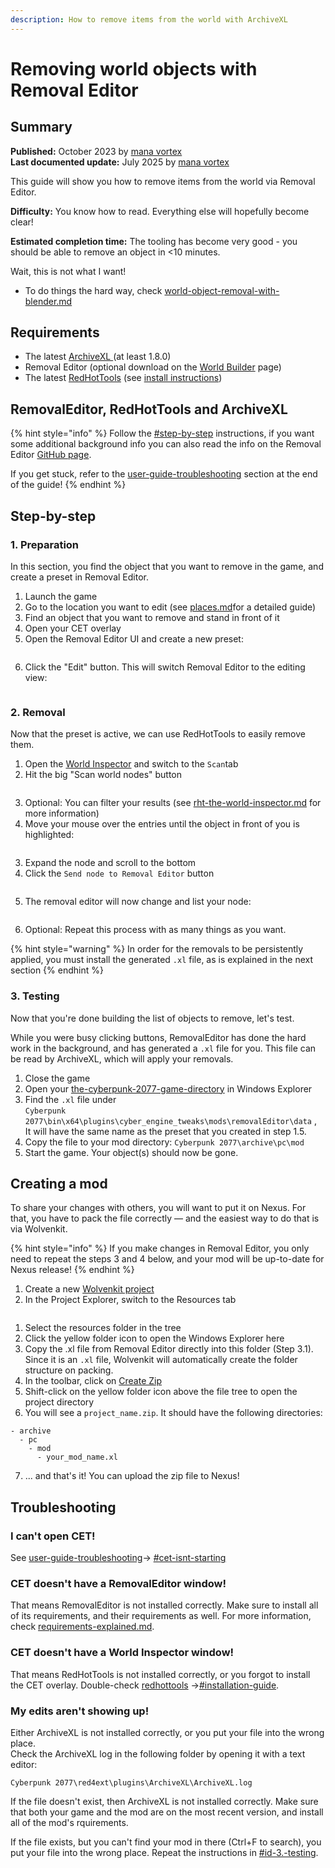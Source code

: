 ```yaml
---
description: How to remove items from the world with ArchiveXL
---
```


# Removing world objects with Removal Editor

## Summary

**Published:** October 2023 by [mana vortex](https://app.gitbook.com/u/NfZBoxGegfUqB33J9HXuCs6PVaC3 "mention")\
**Last documented update:** July 2025 by [mana vortex](https://app.gitbook.com/u/NfZBoxGegfUqB33J9HXuCs6PVaC3 "mention")

This guide will show you how to remove items from the world via Removal Editor.

**Difficulty:** You know how to read. Everything else will hopefully become clear!

**Estimated completion time:** The tooling has become very good - you should be able to remove an object in <10 minutes.

Wait, this is not what I want!

* To do things the hard way, check [world-object-removal-with-blender.md](world-object-removal-with-blender.md "mention")

## Requirements

* The latest [ArchiveXL ](https://www.nexusmods.com/cyberpunk2077/mods/4198)(at least 1.8.0)
* Removal Editor (optional download on the [World Builder](https://www.nexusmods.com/cyberpunk2077/mods/20660?tab=files) page)
* The latest [RedHotTools](https://github.com/psiberx/cp2077-red-hot-tools/releases/) (see [install instructions](../../../for-mod-creators-theory/modding-tools/redhottools/#installation-guide))

## RemovalEditor, RedHotTools and ArchiveXL

{% hint style="info" %}
Follow the [#step-by-step](world-editing-deleting-objects.md#step-by-step "mention") instructions, if you want some additional background info you can also read the info on the Removal Editor [GitHub page](https://github.com/justarandomguyintheinternet/CP77_removalEditor?tab=readme-ov-file#installation).

If you get stuck, refer to the [user-guide-troubleshooting](../../../for-mod-users/user-guide-troubleshooting/ "mention") section at the end of the guide!
{% endhint %}

## Step-by-step

### 1. Preparation

In this section, you find the object that you want to remove in the game, and create a preset in Removal Editor.

1. Launch the game
2. Go to the location you want to edit (see [places.md](../../../for-mod-creators-theory/references-lists-and-overviews/reference-world-sectors/places.md "mention")for a detailed guide)
3. Find an object that you want to remove and stand in front of it
4. Open your CET overlay
5. Open the Removal Editor UI and create a new preset:

<figure><img src="../../../.gitbook/assets/removal_editor_create_preset.png" alt=""><figcaption></figcaption></figure>

6. Click the "Edit" button. This will switch Removal Editor to the editing view:

<figure><img src="../../../.gitbook/assets/removal_editor_staging.png" alt=""><figcaption></figcaption></figure>

### 2. Removal

Now that the preset is active, we can use RedHotTools to easily remove them.

1. Open the [World Inspector](../../../for-mod-creators-theory/modding-tools/redhottools/#world-inspector) and switch to the `Scan`tab
2. Hit the big "Scan world nodes" button

<figure><img src="../../../.gitbook/assets/removal_editor_filter.png" alt=""><figcaption></figcaption></figure>

3. Optional: You can filter your results (see [rht-the-world-inspector.md](../../../for-mod-creators-theory/modding-tools/redhottools/rht-the-world-inspector.md "mention") for more information)
4. Move your mouse over the entries until the object in front of you is highlighted:

<figure><img src="../../../.gitbook/assets/removal_editor_highlight.png" alt=""><figcaption></figcaption></figure>

3. Expand the node and scroll to the bottom
4. Click the `Send node to Removal Editor`  button

<figure><img src="../../../.gitbook/assets/removal_editor_redhottools_integration.png" alt=""><figcaption></figcaption></figure>

5. The removal editor will now change and list your node:

<figure><img src="../../../.gitbook/assets/removal_editor_with_node.png" alt=""><figcaption></figcaption></figure>

6. Optional: Repeat this process with as many things as you want.

{% hint style="warning" %}
In order for the removals to be persistently applied, you must install the generated `.xl` file, as is explained in the next section
{% endhint %}

### 3. Testing

Now that you're done building the list of objects to remove, let's test.&#x20;

While you were busy clicking buttons, RemovalEditor has done the hard work in the background, and has generated a `.xl` file for you. This file can be read by ArchiveXL, which will apply your removals.

1. Close the game
2. Open your [the-cyberpunk-2077-game-directory](../../../for-mod-users/users-modding-cyberpunk-2077/the-cyberpunk-2077-game-directory/ "mention") in Windows Explorer
3. Find the `.xl` file under\
   `Cyberpunk 2077\bin\x64\plugins\cyber_engine_tweaks\mods\removalEditor\data` ,\
   It will have the same name as the preset that you created in step 1.5.
4. Copy the file to your mod directory: `Cyberpunk 2077\archive\pc\mod`&#x20;
5. Start the game. Your object(s) should now be gone.

## Creating a mod

To share your changes with others, you will want to put it on Nexus. For that, you have to pack the file correctly — and the easiest way to do that is via Wolvenkit.

{% hint style="info" %}
If you make changes in Removal Editor, you only need to repeat the steps 3 and 4 below, and your mod will be up-to-date for Nexus release!
{% endhint %}

1. Create a new [Wolvenkit project](https://app.gitbook.com/s/-MP_ozZVx2gRZUPXkd4r/wolvenkit-app/usage/wolvenkit-projects#create-a-new-wolvenkit-mod-project)
2. In the Project Explorer, switch to the Resources tab

<figure><img src="../../../.gitbook/assets/removal_editor_wkit_project.png" alt=""><figcaption></figcaption></figure>

1. Select the resources folder in the tree
2. Click the yellow folder icon to open the Windows Explorer here
3. Copy the .xl file from Removal Editor directly into this folder (Step 3.1). Since it is an `.xl` file, Wolvenkit will automatically create the folder structure on packing.
4. In the toolbar, click on [Create Zip](https://app.gitbook.com/s/-MP_ozZVx2gRZUPXkd4r/wolvenkit-app/menu/toolbar#create-zip)
5. Shift-click on the yellow folder icon above the file tree to open the project directory
6. You will see a `project_name.zip`. It should have the following directories:

```
- archive
  - pc
    - mod
      - your_mod_name.xl
```

7. ... and that's it! You can upload the zip file to Nexus!

## Troubleshooting

### I can't open CET!

See [user-guide-troubleshooting](../../../for-mod-users/user-guide-troubleshooting/ "mention")-> [#cet-isnt-starting](../../../for-mod-users/user-guide-troubleshooting/#cet-isnt-starting "mention")

### CET doesn't have a RemovalEditor window!

That means RemovalEditor is not installed correctly. Make sure to install all of its requirements, and their requirements as well. For more information, check [requirements-explained.md](../../../for-mod-users/user-guide-troubleshooting/requirements-explained.md "mention").

### CET doesn't have a World Inspector window!

That means RedHotTools is not installed correctly, or you forgot to install the CET overlay. Double-check [redhottools](../../../for-mod-creators-theory/modding-tools/redhottools/ "mention") ->[#installation-guide](../../../for-mod-creators-theory/modding-tools/redhottools/#installation-guide "mention").

### My edits aren't showing up!

Either ArchiveXL is not installed correctly, or you put your file into the wrong place.\
Check the ArchiveXL log in the following folder by opening it with a text editor:&#x20;

```
Cyberpunk 2077\red4ext\plugins\ArchiveXL\ArchiveXL.log
```

If the file doesn't exist, then ArchiveXL is not installed correctly. Make sure that both your game and the mod are on the most recent version, and install all of the mod's rquirements.

If the file exists, but you can't find your mod in there (Ctrl+F to search), you put your file into the wrong place. Repeat the instructions in [#id-3.-testing](world-editing-deleting-objects.md#id-3.-testing "mention").
